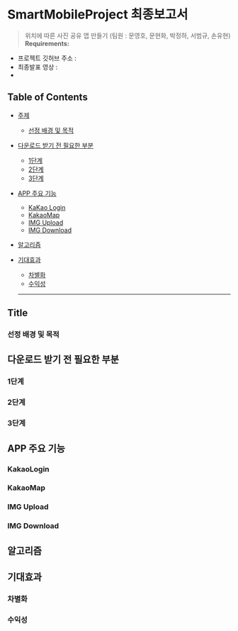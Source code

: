 # SmartMobileProject 최종보고서 

> 위치에 따른 사진 공유 앱 만들기  (팀원 : 문영호, 문현화, 박정하, 서범규, 손유현)
**Requirements:**
  - 프로젝트 깃허브 주소 :
  - 최종발표 영상 : 
  - 


## Table of Contents

- [주제](#title)
  - [선정 배경 및 목적](#title)

- [다운로드 받기 전 필요한 부분 ](#step1)
  - [1단계](#step1)
  - [2단계](#step2)
  - [3단계](#step3)


- [APP 주요 기능](#App)
  - [KaKao Login](#KakaoLogin)
  - [KakaoMap](#KakaoMap)
  - [IMG Upload](#Upload)
  - [IMG Download](#Download)
  
- [알고리즘](#Alogrism)

- [기대효과](#definitions)
  - [차별화](#expectation)
  - [수익성](#profitabiltiy)
  
  ----------------------------------------------------
  
 ## Title
  ### 선정 배경 및 목적
  
 ## 다운로드 받기 전 필요한 부분
  ### 1단계
  
  ### 2단계
  
  ### 3단계
  
  
  
  ## APP 주요 기능
   ### KakaoLogin
   ### KakaoMap
   ### IMG Upload
   ### IMG Download
   
  ## 알고리즘
  
  ## 기대효과
  ### 차별화
  ### 수익성
